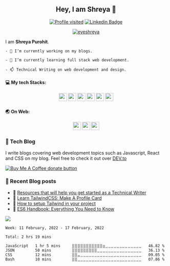 <h2 align="center">Hey, I am Shreya 👋 </h2>
 <!-- <img src="https://github.com/shreyalive/shreyalive/blob/main/%40shreyalive-assets/shreya-name-video.gif" > -->
   

<div align="center">
 
[![Profile visited](https://visitor-badge.glitch.me/badge?page_id=shreyalive.visitor-badge&left_color=darkviolet&right_color=indigo)](https://github.com/ieshreya)
[![Linkedin Badge](https://img.shields.io/badge/-Shreya%20Purohit-blue?style=social&logo=Linkedin&logoColor=blue&link=https://www.linkedin.com/in/shreya-purohit/)](https://www.linkedin.com/in/shreya-purohit) 
 <p> <a href="https://twitter.com/eyeshreya" target="_blank"><img src="https://img.shields.io/twitter/follow/eyeshreya?logo=twitter&style=for-the-badge" alt="eyeshreya" /></a></p>

<!-- [![Open Source? Yes!](https://badgen.net/badge/Open%20Source%20%3F/Yes%21/blue?icon=github)](https://github.com/shreyalive/) -->
<!-- [![GitHub followers](https://img.shields.io/github/followers/ieshreya?label=Follow&style=social&logoColor=red)](https://github.com/ieshreya/?tab=follow) -->
<!-- [![Instagram Badge](https://img.shields.io/badge/-shreyaaa._.2-blue?style=social&logo=Instagram&link=https://www.instagram.com/shreyaaa._.2/)](https://www.instagram.com/shreyaaa._.2/)  -->

</div>
 
I am **Shreya Purohit**.

```
- 🔭 I’m currently working on my blogs.

- 🌱 I’m currently learning full stack web development.

- 📫 Technical Writing on web development and design.
```
 


#### 💻 My tech Stacks:

<p align="center">
<img src="https://img.shields.io/badge/React-20232A?style=for-the-badge&logo=react&logoColor=61DAFB" height="25"/>
<img src="https://img.shields.io/badge/javascript-F7DF1E.svg?&style=for-the-badge&logo=javascript&logoColor=white" height="25"/>
<img src="https://img.shields.io/badge/HTML5-E34F26?style=for-the-badge&logo=html5&logoColor=white" height="25"/>
<img src="https://img.shields.io/badge/CSS3-1572B6?style=for-the-badge&logo=css3&logoColor=white" height="25"/>   
<img src="https://img.shields.io/badge/python-3776AB.svg?&style=for-the-badge&logo=python&logoColor=white" height="25"/>
<img src="https://img.shields.io/badge/mysql-4479A1.svg?&style=for-the-badge&logo=mysql&logoColor=white" height="25"/>
  



</p>

#### :earth_asia: On Web:

<p align="center">
<a href="https://designctivity.hashnode.dev/"><img src="https://img.shields.io/badge/Hashnode-2962FF?style=for-the-badge&logo=hashnode&logoColor=white" height="25"/></a> 
  <a href="https://dev.to/shreya"><img src="https://img.shields.io/badge/dev.to-0A0A0A?style=for-the-badge&logo=dev.to&logoColor=white" height="25"/></a>
<a href="https://shry.gumroad.com/"><img src="https://camo.githubusercontent.com/75929933b118bbbfd63b9637f914aa771c3bba01317566a3a3c5254b725a7ecb/68747470733a2f2f696d672e736869656c64732e696f2f7374617469632f76313f7374796c653d666f722d7468652d6261646765266d6573736167653d47756d726f616426636f6c6f723d333641394145266c6f676f3d47756d726f6164266c6f676f436f6c6f723d464646464646266c6162656c3d"  height="25"/></a> 
</p>   

 
<!-- 
#### ⭐ Profile Stats and Languages
<p align="center"> 
    <img src="https://github-readme-stats.vercel.app/api?username=ieshreya&count_private=true&show_icons=true&theme=vue-dark&include_all_commits=true" alt="ieshreya" width="420"/> 
    <img src="https://github-readme-stats.vercel.app/api/top-langs/?username=ieshreya&hide=jupyter%20notebook,html,css&langs_count=10&layout=compact&theme=prussian" alt="ieshreya" height="165" />
 </p>
 -->
 
### 🥤 Tech Blog 
I write blogs covering web development topics such as Javascript, React and CSS on my blog. Feel free to check it out over [DEV.to](https://dev.to/shreya)   

<span class="badge-buymeacoffee">
<a href="https://ko-fi.com/eyeshreya" title="Donate to this project using Buy Me A Coffee"><img src="https://img.shields.io/badge/support-buy%20me%20a%20book-%23FBF46D" alt="Buy Me A Coffee donate button" /></a>
</span>



### 📑 Recent Blog posts
<!-- BLOG-POST-LIST:START -->
 - 👀  [Resources that will help you get started as a Technical Writer](https://dev.to/shreya/resources-that-will-can-help-you-get-started-as-a-technical-writer-l72)
 - 🎉  [Learn TailwindCSS: Make A Profile Card](https://dev.to/shreya/learn-tailwindcss-make-a-profile-card-597d)
 - 🎃  [How to setup Tailwind in your project](https://dev.to/shreya/how-to-setup-tailwind-in-your-project-3075)
 - 🎉  [ES6 Handbook: Everything You Need to Know](https://dev.to/shreya/es6-handbook-everything-you-need-to-know-1ea7)<!-- BLOG-POST-LIST:END -->


![](https://hit.yhype.me/github/profile?user_id=63795399)
<!--<p align="center"> 
   <img src="https://github-readme-streak-stats.herokuapp.com/?user=ieshreya&theme=default" alt="shreyalive" height="165" />
</p> -->

<!--START_SECTION:waka-->
```text
Week: 11 February, 2022 - 17 February, 2022

Total: 2 hrs 19 mins

JavaScript   1 hr 5 mins     ⣿⣿⣿⣿⣿⣿⣿⣿⣿⣿⣿⣶⣀⣀⣀⣀⣀⣀⣀⣀⣀⣀⣀⣀⣀   46.82 % 
JSON         50 mins         ⣿⣿⣿⣿⣿⣿⣿⣿⣿⣀⣀⣀⣀⣀⣀⣀⣀⣀⣀⣀⣀⣀⣀⣀⣀   36.13 % 
CSS          12 mins         ⣿⣿⣤⣀⣀⣀⣀⣀⣀⣀⣀⣀⣀⣀⣀⣀⣀⣀⣀⣀⣀⣀⣀⣀⣀   09.05 % 
Bash         10 mins         ⣿⣿⣀⣀⣀⣀⣀⣀⣀⣀⣀⣀⣀⣀⣀⣀⣀⣀⣀⣀⣀⣀⣀⣀⣀   07.86 % 
```
<!--END_SECTION:waka-->


